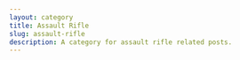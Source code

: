 ```yaml
---
layout: category
title: Assault Rifle
slug: assault-rifle
description: A category for assault rifle related posts.
---
```

